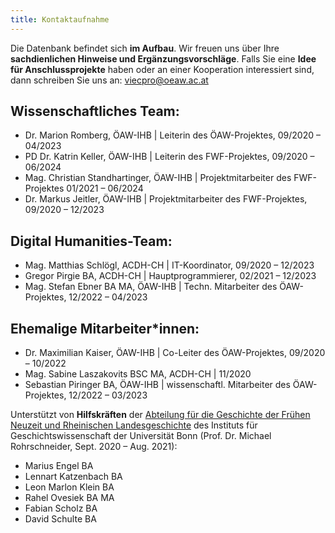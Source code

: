 ```yaml
---
title: Kontaktaufnahme
---
```


Die Datenbank befindet sich **im Aufbau**. Wir freuen uns über Ihre **sachdienlichen Hinweise und
Ergänzungsvorschläge**. Falls Sie eine **Idee für Anschlussprojekte** haben oder an einer
Kooperation interessiert sind, dann schreiben Sie uns an:
[viecpro@oeaw.ac.at](mailto:viecpro@oeaw.ac.at)

## Wissenschaftliches Team:

- Dr. Marion Romberg, ÖAW-IHB | Leiterin des ÖAW-Projektes, 09/2020 – 04/2023
- PD Dr. Katrin Keller, ÖAW-IHB | Leiterin des FWF-Projektes, 09/2020 – 06/2024
- Mag. Christian Standhartinger, ÖAW-IHB | Projektmitarbeiter des FWF-Projektes 01/2021 – 06/2024
- Dr. Markus Jeitler, ÖAW-IHB | Projektmitarbeiter des FWF-Projektes, 09/2020 – 12/2023

## Digital Humanities-Team:

- Mag. Matthias Schlögl, ACDH-CH | IT-Koordinator, 09/2020 – 12/2023
- Gregor Pirgie BA, ACDH-CH | Hauptprogrammierer, 02/2021 – 12/2023
- Mag. Stefan Ebner BA MA, ÖAW-IHB | Techn. Mitarbeiter des ÖAW-Projektes, 12/2022 – 04/2023

## Ehemalige Mitarbeiter\*innen:

- Dr. Maximilian Kaiser, ÖAW-IHB | Co-Leiter des ÖAW-Projektes, 09/2020 – 10/2022
- Mag. Sabine Laszakovits BSC MA, ACDH-CH | 11/2020
- Sebastian Piringer BA, ÖAW-IHB | wissenschaftl. Mitarbeiter des ÖAW-Projektes, 12/2022 – 03/2023

Unterstützt von **Hilfskräften** der
[Abteilung für die Geschichte der Frühen Neuzeit und Rheinischen Landesgeschichte](https://www.igw.uni-bonn.de/fnzrlg/de)
des Instituts für Geschichtswissenschaft der Universität Bonn (Prof. Dr. Michael Rohrschneider,
Sept. 2020 – Aug. 2021):

- Marius Engel BA
- Lennart Katzenbach BA
- Leon Marlon Klein BA
- Rahel Ovesiek BA MA
- Fabian Scholz BA
- David Schulte BA
